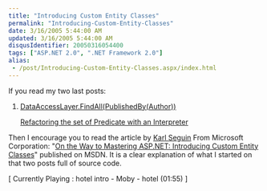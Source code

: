 ```yaml
---
title: "Introducing Custom Entity Classes"
permalink: "Introducing-Custom-Entity-Classes"
date: 3/16/2005 5:44:00 AM
updated: 3/16/2005 5:44:00 AM
disqusIdentifier: 20050316054400
tags: ["ASP.NET 2.0", ".NET Framework 2.0"]
alias:
 - /post/Introducing-Custom-Entity-Classes.aspx/index.html
---
```




If you read my two last posts:
<!-- more -->

1.  [DataAccessLayer.FindAll(PublishedBy(Author))](http://weblogs.asp.net/lkempe/archive/2005/03/09/391247.aspx) 

      [Refactoring 
  the set of Predicate with an Interpreter](http://weblogs.asp.net/lkempe/archive/2005/03/12/394323.aspx)


Then I encourage you to read the article by [Karl Seguin](http://www.openmymind.net/index.aspx) From Microsoft 
Corporation: "[On 
the Way to Mastering ASP.NET: Introducing Custom Entity Classes](http://msdn.microsoft.com/asp.net/default.aspx?pull=/library/en-us/dnaspp/html/CustEntCls.asp)" published 
on MSDN. It is a clear explanation of what I started on that two posts full of 
source code.

[ Currently Playing : hotel intro - Moby - hotel (01:55) 
]
